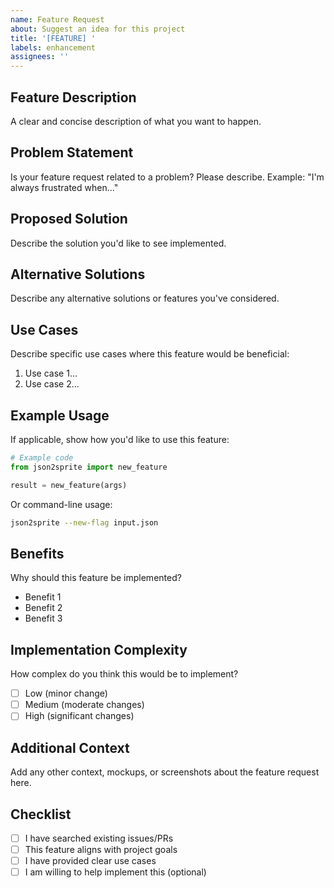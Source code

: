 ```yaml
---
name: Feature Request
about: Suggest an idea for this project
title: '[FEATURE] '
labels: enhancement
assignees: ''
---
```


## Feature Description

A clear and concise description of what you want to happen.

## Problem Statement

Is your feature request related to a problem? Please describe.
Example: "I'm always frustrated when..."

## Proposed Solution

Describe the solution you'd like to see implemented.

## Alternative Solutions

Describe any alternative solutions or features you've considered.

## Use Cases

Describe specific use cases where this feature would be beneficial:

1. Use case 1...
2. Use case 2...

## Example Usage

If applicable, show how you'd like to use this feature:

```python
# Example code
from json2sprite import new_feature

result = new_feature(args)
```

Or command-line usage:

```bash
json2sprite --new-flag input.json
```

## Benefits

Why should this feature be implemented?

- Benefit 1
- Benefit 2
- Benefit 3

## Implementation Complexity

How complex do you think this would be to implement?

- [ ] Low (minor change)
- [ ] Medium (moderate changes)
- [ ] High (significant changes)

## Additional Context

Add any other context, mockups, or screenshots about the feature request here.

## Checklist

- [ ] I have searched existing issues/PRs
- [ ] This feature aligns with project goals
- [ ] I have provided clear use cases
- [ ] I am willing to help implement this (optional)
